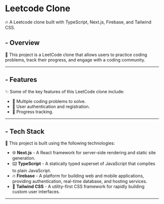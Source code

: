 <h1>Leetcode Clone</h1>

🔥 A Leetcode clone built with TypeScript, Next.js, Firebase, and Tailwind CSS.

## - Overview

🚀 This project is a LeetCode clone that allows users to practice coding problems, track their progress, and engage with a coding community.
<hr>

## - Features

✨ Some of the key features of this LeetCode clone include:

- 📝 Multiple coding problems to solve.
- 👥 User authentication and registration.
- 💯 Progress tracking.
<hr>

## - Tech Stack

🔧 This project is built using the following technologies:

- 🌐 **Next.js** - A React framework for server-side rendering and static site generation.
- ⌨️ **TypeScript** - A statically typed superset of JavaScript that compiles to plain JavaScript.
- 🔥 **Firebase** - A platform for building web and mobile applications, providing authentication, real-time database, and hosting services.
- 🎨 **Tailwind CSS** - A utility-first CSS framework for rapidly building custom user interfaces.
<hr>
